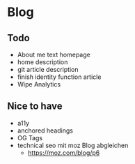 # Blog

## Todo

- About me text homepage
- home description
- git article description
- finish identity function article
- Wipe Analytics

## Nice to have

- a11y
- anchored headings
- OG Tags
- technical seo mit moz Blog abgleichen
    - https://moz.com/blog/p6
